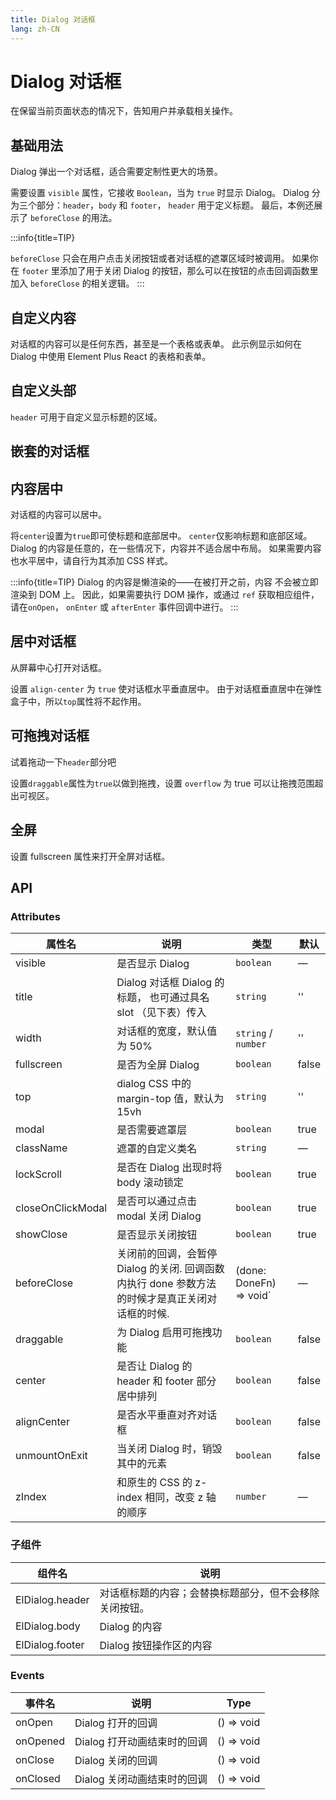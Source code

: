 ```yaml
---
title: Dialog 对话框
lang: zh-CN
---
```


# Dialog 对话框

在保留当前页面状态的情况下，告知用户并承载相关操作。

## 基础用法

Dialog 弹出一个对话框，适合需要定制性更大的场景。

需要设置 `visible` 属性，它接收 `Boolean`，当为 `true` 时显示 Dialog。 Dialog 分为三个部分：`header`，`body` 和 `footer`， `header` 用于定义标题。 最后，本例还展示了 `beforeClose` 的用法。

<code src="./basic-usage.tsx"></code>

:::info{title=TIP}

`beforeClose` 只会在用户点击关闭按钮或者对话框的遮罩区域时被调用。 如果你在 `footer` 里添加了用于关闭 Dialog 的按钮，那么可以在按钮的点击回调函数里加入 `beforeClose` 的相关逻辑。
:::

## 自定义内容

对话框的内容可以是任何东西，甚至是一个表格或表单。 此示例显示如何在 Dialog 中使用 Element Plus React 的表格和表单。

<code src="./customization-content.tsx"></code>

## 自定义头部

`header` 可用于自定义显示标题的区域。

<code src="./customization-header.tsx"></code>

## 嵌套的对话框

<code src="./nested-dialog.tsx"></code>

## 内容居中

对话框的内容可以居中。

将`center`设置为`true`即可使标题和底部居中。 `center`仅影响标题和底部区域。 Dialog 的内容是任意的，在一些情况下，内容并不适合居中布局。 如果需要内容也水平居中，请自行为其添加 CSS 样式。

<code src="./centered-content.tsx"></code>

:::info{title=TIP}
Dialog 的内容是懒渲染的——在被打开之前，内容 不会被立即渲染到 DOM 上。 因此，如果需要执行 DOM 操作，或通过 `ref` 获取相应组件，请在`onOpen`， `onEnter` 或 `afterEnter` 事件回调中进行。
:::

## 居中对话框

从屏幕中心打开对话框。

设置 `align-center` 为 `true` 使对话框水平垂直居中。 由于对话框垂直居中在弹性盒子中，所以`top`属性将不起作用。

<code src="./align-center.tsx"></code>

## 可拖拽对话框

试着拖动一下`header`部分吧

设置`draggable`属性为`true`以做到拖拽，设置 `overflow` 为 true 可以让拖拽范围超出可视区。

<code src="./draggable-dialog.tsx"></code>

## 全屏 ​

设置 fullscreen 属性来打开全屏对话框。

<code src="./fullscreen-dialog.tsx"></code>

## API

### Attributes

| 属性名            | 说明                                                                                            | 类型                                                 | 默认  |
| ----------------- | ----------------------------------------------------------------------------------------------- | ---------------------------------------------------- | ----- |
| visible           | 是否显示 Dialog                                                                                 | `boolean`                                            | —     |
| title             | Dialog 对话框 Dialog 的标题， 也可通过具名 slot （见下表）传入                                  | `string`                                             | ''    |
| width             | 对话框的宽度，默认值为 50%                                                                      | `string` / `number`                                  | ''    |
| fullscreen        | 是否为全屏 Dialog                                                                               | `boolean`                                            | false |
| top               | dialog CSS 中的 margin-top 值，默认为 15vh                                                      | `string`                                             | ''    |
| modal             | 是否需要遮罩层                                                                                  | `boolean`                                            | true  |
| className         | 遮罩的自定义类名                                                                                | `string`                                             | —     |
| lockScroll        | 是否在 Dialog 出现时将 body 滚动锁定                                                            | `boolean`                                            | true  |
| closeOnClickModal | 是否可以通过点击 modal 关闭 Dialog                                                              | `boolean`                                            | true  |
| showClose         | 是否显示关闭按钮                                                                                | `boolean`                                            | true  |
| beforeClose       | 关闭前的回调，会暂停 Dialog 的关闭. 回调函数内执行 done 参数方法的时候才是真正关闭对话框的时候. | <Enum type="Function">(done: DoneFn) => void</Enum>` | —     |
| draggable         | 为 Dialog 启用可拖拽功能                                                                        | `boolean`                                            | false |
| center            | 是否让 Dialog 的 header 和 footer 部分居中排列                                                  | `boolean`                                            | false |
| alignCenter       | 是否水平垂直对齐对话框                                                                          | `boolean`                                            | false |
| unmountOnExit     | 当关闭 Dialog 时，销毁其中的元素                                                                | `boolean`                                            | false |
| zIndex            | 和原生的 CSS 的 z-index 相同，改变 z 轴的顺序                                                   | `number`                                             | —     |

### 子组件

| 组件名          | 说明                                                   |
| --------------- | ------------------------------------------------------ |
| ElDialog.header | 对话框标题的内容；会替换标题部分，但不会移除关闭按钮。 |
| ElDialog.body   | Dialog 的内容                                          |
| ElDialog.footer | Dialog 按钮操作区的内容                                |

### Events

| 事件名   | 说明                        | Type                                    |
| -------- | --------------------------- | --------------------------------------- |
| onOpen   | Dialog 打开的回调           | <Enum type="Function">() => void</Enum> |
| onOpened | Dialog 打开动画结束时的回调 | <Enum type="Function">() => void</Enum> |
| onClose  | Dialog 关闭的回调           | <Enum type="Function">() => void</Enum> |
| onClosed | Dialog 关闭动画结束时的回调 | <Enum type="Function">() => void</Enum> |
